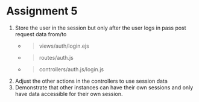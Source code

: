 # Assignment 5

1. Store the user in the session but only after the user logs in 
    pass post request data from/to  
    - > views/auth/login.ejs 
    - > routes/auth.js
    - > controllers/auth.js/login.js
2. Adjust the other actions in the controllers to use session data 
3. Demonstrate that other instances can have their own sessions and only have data accessible for their own session. 